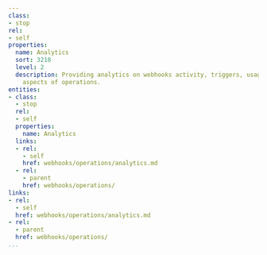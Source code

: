 ```yaml
---
class:
- stop
rel:
- self
properties:
  name: Analytics
  sort: 3218
  level: 2
  description: Providing analytics on webhooks activity, triggers, usage, and other
    aspects of operations.
entities:
- class:
  - stop
  rel:
  - self
  properties:
    name: Analytics
  links:
  - rel:
    - self
    href: webhooks/operations/analytics.md
  - rel:
    - parent
    href: webhooks/operations/
links:
- rel:
  - self
  href: webhooks/operations/analytics.md
- rel:
  - parent
  href: webhooks/operations/
...
```


